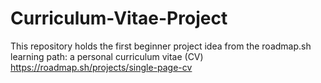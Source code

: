 # Curriculum-Vitae-Project
This repository holds the first beginner project idea from the roadmap.sh learning path: a personal curriculum vitae (CV)
https://roadmap.sh/projects/single-page-cv
